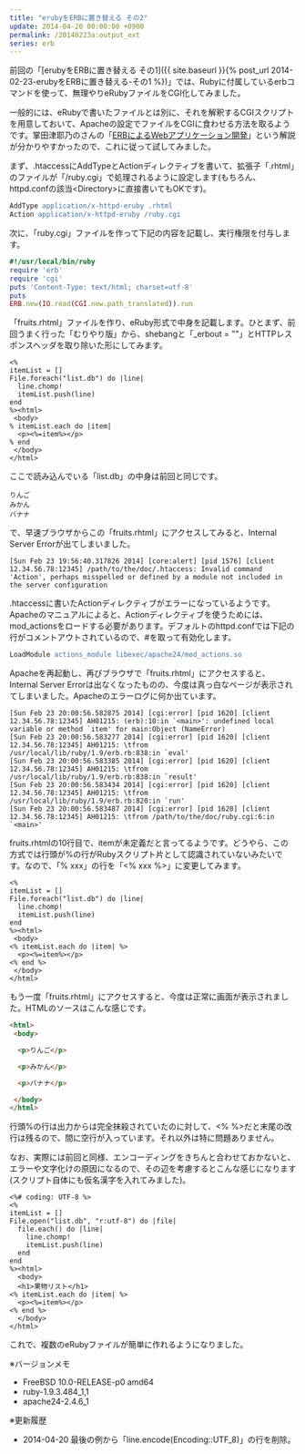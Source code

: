 ```yaml
---
title: "erubyをERBに置き替える その2"
update: 2014-04-20 00:00:00 +0900
permalink: /20140223a:output_ext
series: erb
---
```


前回の「[erubyをERBに置き替える その1]({{ site.baseurl }}{% post_url 2014-02-23-erubyをERBに置き替える-その1 %})」では、Rubyに付属しているerbコマンドを使って、無理やりeRubyファイルをCGI化してみました。

一般的には、eRubyで書いたファイルとは別に、それを解釈するCGIスクリプトを用意しておいて、Apacheの設定でファイルをCGIに食わせる方法を取るようです。掌田津耶乃のさんの「[ERBによるWebアプリケーション開発](http://libro.tuyano.com/index3?id=1181003)」という解説が分かりやすかったので、これに従って試してみました。

まず、.htaccessにAddTypeとActionディレクティブを書いて、拡張子「.rhtml」のファイルが「/ruby.cgi」で処理されるように設定します(もちろん、httpd.confの該当&lt;Directory&gt;に直接書いてもOKです)。

```apache
AddType application/x-httpd-eruby .rhtml
Action application/x-httpd-eruby /ruby.cgi
```

次に、「ruby.cgi」ファイルを作って下記の内容を記載し、実行権限を付与します。

```ruby
#!/usr/local/bin/ruby
require 'erb'
require 'cgi'
puts 'Content-Type: text/html; charset=utf-8'
puts
ERB.new(IO.read(CGI.new.path_translated)).run
```

「fruits.rhtml」ファイルを作り、eRuby形式で中身を記載します。ひとまず、前回うまく行った「むりやり版」から、shebangと「_erbout = ""」とHTTPレスポンスヘッダを取り除いた形にしてみます。

```erb
<%
itemList = []
File.foreach("list.db") do |line|
  line.chomp!
  itemList.push(line)
end
%><html>
 <body>
% itemList.each do |item|
  <p><%=item%></p>
% end
 </body>
</html>
```

ここで読み込んでいる「list.db」の中身は前回と同じです。

```plaintext
りんご
みかん
バナナ
```

で、早速ブラウザからこの「fruits.rhtml」にアクセスしてみると、Internal Server Errorが出てしまいました。

```plaintext
[Sun Feb 23 19:56:40.317826 2014] [core:alert] [pid 1576] [client 12.34.56.78:12345] /path/to/the/doc/.htaccess: Invalid command 'Action', perhaps misspelled or defined by a module not included in the server configuration
```

.htaccessに書いたActionディレクティブがエラーになっているようです。Apacheのマニュアルによると、Actionディレクティブを使うためには、mod_actionsをロードする必要があります。デフォルトのhttpd.confでは下記の行がコメントアウトされているので、#を取って有効化します。

```apache
LoadModule actions_module libexec/apache24/mod_actions.so
```

Apacheを再起動し、再びブラウザで「fruits.rhtml」にアクセスすると、Internal Server Errorは出なくなったものの、今度は真っ白なページが表示されてしまいました。Apacheのエラーログに何か出ています。

```plaintext
[Sun Feb 23 20:00:56.582875 2014] [cgi:error] [pid 1620] [client 12.34.56.78:12345] AH01215: (erb):10:in `<main>': undefined local variable or method `item' for main:Object (NameError)
[Sun Feb 23 20:00:56.583277 2014] [cgi:error] [pid 1620] [client 12.34.56.78:12345] AH01215: \tfrom /usr/local/lib/ruby/1.9/erb.rb:838:in `eval'
[Sun Feb 23 20:00:56.583385 2014] [cgi:error] [pid 1620] [client 12.34.56.78:12345] AH01215: \tfrom /usr/local/lib/ruby/1.9/erb.rb:838:in `result'
[Sun Feb 23 20:00:56.583434 2014] [cgi:error] [pid 1620] [client 12.34.56.78:12345] AH01215: \tfrom /usr/local/lib/ruby/1.9/erb.rb:820:in `run'
[Sun Feb 23 20:00:56.583487 2014] [cgi:error] [pid 1620] [client 12.34.56.78:12345] AH01215: \tfrom /path/to/the/doc/ruby.cgi:6:in `<main>'
```

fruits.rhtmlの10行目で、itemが未定義だと言ってるようです。どうやら、この方式では行頭が%の行がRubyスクリプト片として認識されていないみたいです。なので、「% xxx」の行を「<% xxx %>」に変更してみます。

```erb
<%
itemList = []
File.foreach("list.db") do |line|
  line.chomp!
  itemList.push(line)
end
%><html>
 <body>
<% itemList.each do |item| %>
  <p><%=item%></p>
<% end %>
 </body>
</html>
```

もう一度「fruits.rhtml」にアクセスすると、今度は正常に画面が表示されました。HTMLのソースはこんな感じです。

```html
<html>
 <body>

  <p>りんご</p>

  <p>みかん</p>

  <p>バナナ</p>

 </body>
</html>
```

行頭%の行は出力からは完全抹殺されていたのに対して、<% %>だと末尾の改行は残るので、間に空行が入っています。それ以外は特に問題ありません。

なお、実際には前回と同様、エンコーディングをきちんと合わせておかないと、エラーや文字化けの原因になるので、その辺を考慮するとこんな感じになります(スクリプト自体にも仮名漢字を入れてみました)。

```erb
<%# coding: UTF-8 %>
<%
itemList = []
File.open("list.db", "r:utf-8") do |file|
  file.each() do |line|
    line.chomp!
    itemList.push(line)
  end
end
%><html>
  <body>
  <h1>果物リスト</h1>
<% itemList.each do |item| %>
  <p><%=item%></p>
<% end %>
  </body>
</html>
```

これで、複数のeRubyファイルが簡単に作れるようになりました。

※バージョンメモ

- FreeBSD 10.0-RELEASE-p0 amd64
- ruby-1.9.3.484_1,1
- apache24-2.4.6_1

※更新履歴

- 2014-04-20 最後の例から「line.encode(Encoding::UTF_8)」の行を削除。
